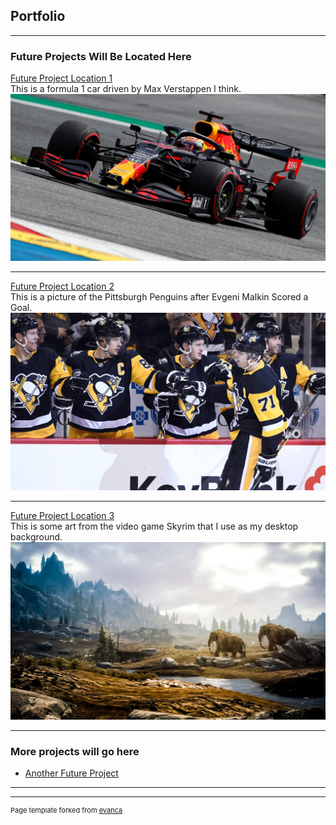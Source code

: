 ## Portfolio

---

### Future Projects Will Be Located Here 

[Future Project Location 1](/sample_page)
<br>This is a formula 1 car driven by Max Verstappen I think.<br/>
<img src="images/red bull.jpg?raw=true"/>

---
[Future Project Location 2](/pdf/sample_presentation.pdf)
<br>This is a picture of the Pittsburgh Penguins after Evgeni Malkin Scored a Goal.<br/>
<img src="images/penguins.jpg?raw=true"/>

---
[Future Project Location 3](http://example.com/)
<br>This is some art from the video game Skyrim that I use as my desktop background.<br/>
<img src="images/skyrim.jpg?raw=true"/>

---

### More projects will go here

- [Another Future Project](http://example.com/)


---




---
<p style="font-size:11px">Page template forked from <a href="https://github.com/evanca/quick-portfolio">evanca</a></p>
<!-- Remove above link if you don't want to attibute -->
